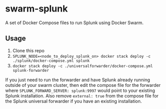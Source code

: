 # swarm-splunk

A set of Docker Compose files to run Splunk using Docker Swarm.

## Usage

1. Clone this repo
2. `SPLUNK_NODE=<node_to_deploy_splunk_on> docker stack deploy -c ./splunk/docker-compose.yml splunk`
3. `docker stack deploy -c ./universalforwarder/docker-compose.yml splunk-forwarder`

If you just need to run the forwarder and have Splunk already running outside of your swarm cluster, then edit the compose file for the forwarder where `SPLUNK_FORWARD_SERVER: splunk:9997` would point to your existing Splunk installation. Also remove `external: true` from the compose file for the Splunk universal forwarder if you have an existing installation.
